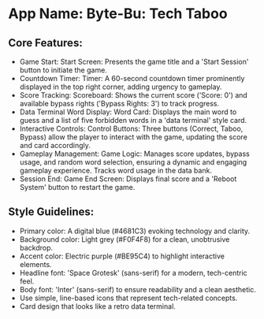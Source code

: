 # **App Name**: Byte-Bu: Tech Taboo

## Core Features:

- Game Start: Start Screen: Presents the game title and a 'Start Session' button to initiate the game.
- Countdown Timer: Timer: A 60-second countdown timer prominently displayed in the top right corner, adding urgency to gameplay.
- Score Tracking: Scoreboard: Shows the current score ('Score: 0') and available bypass rights ('Bypass Rights: 3') to track progress.
- Data Terminal Word Display: Word Card: Displays the main word to guess and a list of five forbidden words in a 'data terminal' style card.
- Interactive Controls: Control Buttons: Three buttons (Correct, Taboo, Bypass) allow the player to interact with the game, updating the score and card accordingly.
- Gameplay Management: Game Logic: Manages score updates, bypass usage, and random word selection, ensuring a dynamic and engaging gameplay experience. Tracks word usage in the data bank.
- Session End: Game End Screen: Displays final score and a 'Reboot System' button to restart the game.

## Style Guidelines:

- Primary color: A digital blue (#4681C3) evoking technology and clarity.
- Background color: Light grey (#F0F4F8) for a clean, unobtrusive backdrop.
- Accent color: Electric purple (#BE95C4) to highlight interactive elements.
- Headline font: 'Space Grotesk' (sans-serif) for a modern, tech-centric feel.
- Body font: 'Inter' (sans-serif) to ensure readability and a clean aesthetic.
- Use simple, line-based icons that represent tech-related concepts.
- Card design that looks like a retro data terminal.